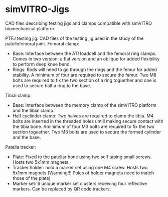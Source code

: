 # simVITRO-Jigs
CAD files describing testing jigs and clamps compatible with simVITRO biomechanical platform.


PTFJ testing jig: 
CAD files of the testing jig used in the study of the patellofemoral joint. 
Femoral clamp:
- Base: Interface between the ATI loadcell and the femoral ring clamps. Comes in two version: a flat version and an oblique for added flexibility to perform deep knee bend. 
- Rings: Rods will need to go through the rings and the femur for added stability. A minimum of four are required to secure the femur. Two M8 bolts are required to fix the two section of a ring toguether and one is used to secure half a ring to the base. 

Tibial clamp:
- Base: Interface between the memory clamp of the simVITRO platform and the tibial clamp.
- Half cyclinder clamp: Two halves are required to clamp the tibia. M4 bolts are inserted in the threaded holes untill making secure contact with the tibia bone. Aminimum of four M3 bolts are required to fix the two section toguether. Two M8 bolts are used to secure the formed cylinder and the base.

Patella tracker:
- Plate: Fixed to the patellar bone using two self taping small screws. Hosts two 5x1mm magnets.
- Tracker holder: hold a marker set using one M4 screw. Hosts two 5x1mm magnets (Warming!!! Poles of holder magnets need to match those of the plate)
- Marker set: 6 unique marker set clusters receiving four reflective markers. Can be replaced by QR code trackers. 
